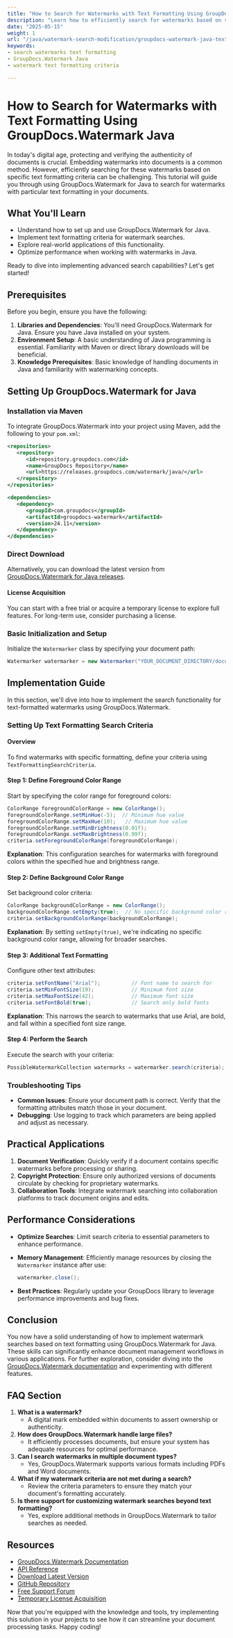 ```yaml
---
title: "How to Search for Watermarks with Text Formatting Using GroupDocs.Watermark Java"
description: "Learn how to efficiently search for watermarks based on specific text formatting using GroupDocs.Watermark for Java. Enhance document verification and authenticity."
date: "2025-05-15"
weight: 1
url: "/java/watermark-search-modification/groupdocs-watermark-java-text-formatting-search/"
keywords:
- search watermarks text formatting
- GroupDocs.Watermark Java
- watermark text formatting criteria

---
```



# How to Search for Watermarks with Text Formatting Using GroupDocs.Watermark Java

In today's digital age, protecting and verifying the authenticity of documents is crucial. Embedding watermarks into documents is a common method. However, efficiently searching for these watermarks based on specific text formatting criteria can be challenging. This tutorial will guide you through using GroupDocs.Watermark for Java to search for watermarks with particular text formatting in your documents.

## What You'll Learn
- Understand how to set up and use GroupDocs.Watermark for Java.
- Implement text formatting criteria for watermark searches.
- Explore real-world applications of this functionality.
- Optimize performance when working with watermarks in Java.

Ready to dive into implementing advanced search capabilities? Let's get started!

## Prerequisites
Before you begin, ensure you have the following:

1. **Libraries and Dependencies**: You'll need GroupDocs.Watermark for Java. Ensure you have Java installed on your system.
2. **Environment Setup**: A basic understanding of Java programming is essential. Familiarity with Maven or direct library downloads will be beneficial.
3. **Knowledge Prerequisites**: Basic knowledge of handling documents in Java and familiarity with watermarking concepts.

## Setting Up GroupDocs.Watermark for Java

### Installation via Maven
To integrate GroupDocs.Watermark into your project using Maven, add the following to your `pom.xml`:

```xml
<repositories>
   <repository>
      <id>repository.groupdocs.com</id>
      <name>GroupDocs Repository</name>
      <url>https://releases.groupdocs.com/watermark/java/</url>
   </repository>
</repositories>

<dependencies>
   <dependency>
      <groupId>com.groupdocs</groupId>
      <artifactId>groupdocs-watermark</artifactId>
      <version>24.11</version>
   </dependency>
</dependencies>
```

### Direct Download
Alternatively, you can download the latest version from [GroupDocs.Watermark for Java releases](https://releases.groupdocs.com/watermark/java/).

#### License Acquisition
You can start with a free trial or acquire a temporary license to explore full features. For long-term use, consider purchasing a license.

### Basic Initialization and Setup
Initialize the `Watermarker` class by specifying your document path:

```java
Watermarker watermarker = new Watermarker("YOUR_DOCUMENT_DIRECTORY/document.pdf");
```

## Implementation Guide
In this section, we'll dive into how to implement the search functionality for text-formatted watermarks using GroupDocs.Watermark.

### Setting Up Text Formatting Search Criteria
#### Overview
To find watermarks with specific formatting, define your criteria using `TextFormattingSearchCriteria`.

#### Step 1: Define Foreground Color Range
Start by specifying the color range for foreground colors:

```java
ColorRange foregroundColorRange = new ColorRange();
foregroundColorRange.setMinHue(-5);  // Minimum hue value
foregroundColorRange.setMaxHue(10);   // Maximum hue value
foregroundColorRange.setMinBrightness(0.01f);
foregroundColorRange.setMaxBrightness(0.99f);
criteria.setForegroundColorRange(foregroundColorRange);
```

**Explanation**: This configuration searches for watermarks with foreground colors within the specified hue and brightness range.

#### Step 2: Define Background Color Range
Set background color criteria:

```java
ColorRange backgroundColorRange = new ColorRange();
backgroundColorRange.setEmpty(true);  // No specific background color range
criteria.setBackgroundColorRange(backgroundColorRange);
```

**Explanation**: By setting `setEmpty(true)`, we're indicating no specific background color range, allowing for broader searches.

#### Step 3: Additional Text Formatting
Configure other text attributes:

```java
criteria.setFontName("Arial");          // Font name to search for
criteria.setMinFontSize(19);            // Minimum font size
criteria.setMaxFontSize(42);            // Maximum font size
criteria.setFontBold(true);             // Search only bold fonts
```

**Explanation**: This narrows the search to watermarks that use Arial, are bold, and fall within a specified font size range.

#### Step 4: Perform the Search
Execute the search with your criteria:

```java
PossibleWatermarkCollection watermarks = watermarker.search(criteria);
```

### Troubleshooting Tips
- **Common Issues**: Ensure your document path is correct. Verify that the formatting attributes match those in your document.
- **Debugging**: Use logging to track which parameters are being applied and adjust as necessary.

## Practical Applications
1. **Document Verification**: Quickly verify if a document contains specific watermarks before processing or sharing.
2. **Copyright Protection**: Ensure only authorized versions of documents circulate by checking for proprietary watermarks.
3. **Collaboration Tools**: Integrate watermark searching into collaboration platforms to track document origins and edits.

## Performance Considerations
- **Optimize Searches**: Limit search criteria to essential parameters to enhance performance.
- **Memory Management**: Efficiently manage resources by closing the `Watermarker` instance after use:
  
  ```java
  watermarker.close();
  ```

- **Best Practices**: Regularly update your GroupDocs library to leverage performance improvements and bug fixes.

## Conclusion
You now have a solid understanding of how to implement watermark searches based on text formatting using GroupDocs.Watermark for Java. These skills can significantly enhance document management workflows in various applications. For further exploration, consider diving into the [GroupDocs.Watermark documentation](https://docs.groupdocs.com/watermark/java/) and experimenting with different features.

## FAQ Section
1. **What is a watermark?**
   - A digital mark embedded within documents to assert ownership or authenticity.
2. **How does GroupDocs.Watermark handle large files?**
   - It efficiently processes documents, but ensure your system has adequate resources for optimal performance.
3. **Can I search watermarks in multiple document types?**
   - Yes, GroupDocs.Watermark supports various formats including PDFs and Word documents.
4. **What if my watermark criteria are not met during a search?**
   - Review the criteria parameters to ensure they match your document's formatting accurately.
5. **Is there support for customizing watermark searches beyond text formatting?**
   - Yes, explore additional methods in GroupDocs.Watermark to tailor searches as needed.

## Resources
- [GroupDocs.Watermark Documentation](https://docs.groupdocs.com/watermark/java/)
- [API Reference](https://reference.groupdocs.com/watermark/java)
- [Download Latest Version](https://releases.groupdocs.com/watermark/java/)
- [GitHub Repository](https://github.com/groupdocs-watermark/GroupDocs.Watermark-for-Java)
- [Free Support Forum](https://forum.groupdocs.com/c/watermark/10)
- [Temporary License Acquisition](https://purchase.groupdocs.com/temporary-license/)

Now that you're equipped with the knowledge and tools, try implementing this solution in your projects to see how it can streamline your document processing tasks. Happy coding!

